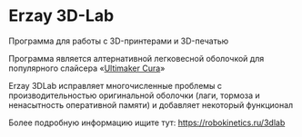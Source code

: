 # Erzay 3D-Lab
Программа для работы с 3D-принтерами и 3D-печатью

Программа является алтернативной легковесной оболочкой для популярного слайсера «[Ultimaker Cura](https://ultimaker.com/software/ultimaker-cura)»

Erzay 3DLab исправляет многочисленные проблемы с производительностью оригинальной оболочки (лаги, тормоза и ненасытность оперативной памяти) и добавляет некоторый функционал

Более подробную информацию ищите тут: https://robokinetics.ru/3dlab
